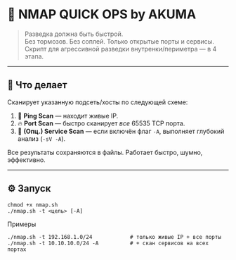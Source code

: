 # 🔎 NMAP QUICK OPS by AKUMA

> Разведка должна быть быстрой.  
> Без тормозов. Без соплей. Только открытые порты и сервисы.  
> Скрипт для агрессивной разведки внутренки/периметра — в 4 этапа.

---

## 🚀 Что делает

Сканирует указанную подсеть/хосты по следующей схеме:

1. 🧿 **Ping Scan** — находит живые IP.
2. 🔥 **Port Scan** — быстро сканирует *все* 65535 TCP порта.
3. 🧠 **(Опц.) Service Scan** — если включён флаг `-A`, выполняет глубокий анализ (`-sV -A`).

Все результаты сохраняются в файлы. Работает быстро, шумно, эффективно.

---

## ⚙️ Запуск

```
chmod +x nmap.sh
./nmap.sh -t <цель> [-A]
```
Примеры
```
./nmap.sh -t 192.168.1.0/24            # только живые IP + все порты
./nmap.sh -t 10.10.10.0/24 -A          # + скан сервисов на всех портах
```
